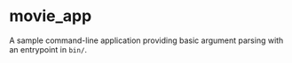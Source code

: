 # movie_app

A sample command-line application providing basic argument parsing with an entrypoint in `bin/`.


